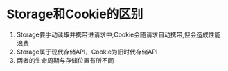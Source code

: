 # Storage和Cookie的区别

1. Storage要手动读取并携带进请求中;Cookie会随请求自动携带,但会造成性能浪费
2. Storage属于现代存储API，Cookie为旧时代存储API
3. 两者的生命周期与存储位置有所不同